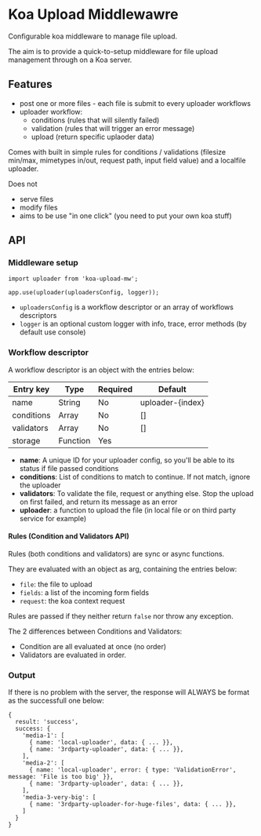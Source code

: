 # Koa Upload Middlewawre

Configurable koa middleware to manage file upload.

The aim is to provide a quick-to-setup middleware for file upload management through on a Koa server.

## Features

- post one or more files - each file is submit to every uploader workflows
- uploader workflow:
  - conditions (rules that will silently failed)
  - validation (rules that will trigger an error message)
  - upload (return specific uplaoder data)

Comes with built in simple rules for conditions / validations (filesize min/max, mimetypes in/out, request path, input field value) and a localfile uploader.

Does not
  - serve files
  - modify files
  - aims to be use "in one click" (you need to put your own koa stuff)

## API

### Middleware setup

```
import uploader from 'koa-upload-mw';

app.use(uploader(uploadersConfig, logger));
```

- `uploadersConfig` is a workflow descriptor or an array of workflows descriptors
- `logger` is an optional custom logger with info, trace, error methods (by default use console)

### Workflow descriptor

A workflow descriptor is an object with the entries below:

| Entry key  | Type     | Required | Default          |
| ---------- | -------- | ---------|------------------|
| name       | String   | No       | uploader-{index} |
| conditions | Array    | No       | []               |
| validators | Array    | No       | []               |
| storage    | Function | Yes      |                  |

- **name**: A unique ID for your uploader config, so you'll be able to its status if file passed conditions
- **conditions**: List of conditions to match to continue. If not match, ignore the uploader
- **validators**: To validate the file, request or anything else. Stop the upload on first failed, and return its message as an error
- **uploader**: a function to upload the file (in local file or on third party service for example)

#### Rules (Condition and Validators API)

Rules (both conditions and validators) are sync or async functions.

They are evaluated with an object as arg, containing the entries below:

- `file`: the file to upload
- `fields`: a list of the incoming form fields
- `request`: the koa context request

Rules are passed if they neither return `false` nor throw any exception.

The 2 differences between Conditions and Validators:

- Condition are all evaluated at once (no order)
- Validators are evaluated in order.

### Output

If there is no problem with the server, the response will ALWAYS be format as the successfull one below:

```
{
  result: 'success',
  success: {
    'media-1': [
      { name: 'local-uploader', data: { ... }},
      { name: '3rdparty-uploader', data: { ... }},
    ],
    'media-2': [
      { name: 'local-uploader', error: { type: 'ValidationError', message: 'File is too big' }},
      { name: '3rdparty-uploader', data: { ... }},
    ],
    'media-3-very-big': [
      { name: '3rdparty-uploader-for-huge-files', data: { ... }},
    ]
  }
}

```

